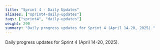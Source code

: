 ```yaml
---
title: "Sprint 4 - Daily Updates"
aliases: ["sprint4-daily-updates"]
tags: ["sprint4", "daily-updates"]
weight: 290
summary: "Daily progress updates for Sprint 4 (April 14-20, 2025)."
---
```


Daily progress updates for Sprint 4 (April 14-20, 2025).
